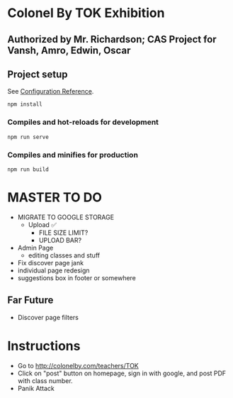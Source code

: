 # Colonel By TOK Exhibition

## Authorized by Mr. Richardson; CAS Project for Vansh, Amro, Edwin, Oscar

## Project setup
See [Configuration Reference](https://cli.vuejs.org/config/).
```
npm install
```

### Compiles and hot-reloads for development
```
npm run serve
```

### Compiles and minifies for production
```
npm run build
```

# MASTER TO DO
- MIGRATE TO GOOGLE STORAGE
    - Upload ✅
        - FILE SIZE LIMIT?
        - UPLOAD BAR?
- Admin Page
    - editing classes and stuff
- Fix discover page jank
- individual page redesign
- suggestions box in footer or somewhere

## Far Future
- Discover page filters

# Instructions
- Go to http://colonelby.com/teachers/TOK
- Click on "post" button on homepage, sign in with google, and post PDF with class number. 
- Panik Attack